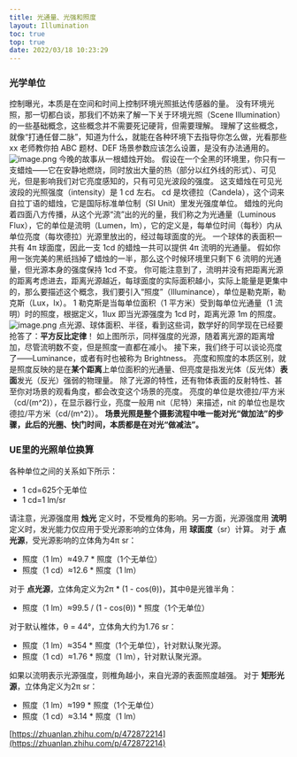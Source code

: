 ```yaml
---
title: 光通量、光强和照度
layout: Illumination
toc: true
top: true
date: 2022/03/18 10:23:29
---
```


### 光学单位
控制曝光，本质是在空间和时间上控制环境光照抵达传感器的量。
没有环境光照，那一切都白谈，那我们不妨来了解一下关于环境光照（Scene Illumination）的一些基础概念，这些概念并不需要死记硬背，但需要理解。
理解了这些概念，就像“打通任督二脉”，知道为什么，就能在各种环境下去指导你怎么做，光看那些 xx 老师教你拍 ABC 题材、DEF 场景参数应该怎么设置，是没有办法通用的。
![image.png](https://cdn.nlark.com/yuque/0/2022/png/390654/1654502811303-a9a09acd-b325-4300-bb99-dac9fe894c13.png#clientId=u9178adbc-8119-4&from=paste&id=u0a0b980a&originHeight=960&originWidth=1440&originalType=url&ratio=1&rotation=0&showTitle=false&size=167927&status=done&style=none&taskId=u013e63b2-fb2a-41e1-93af-33430bdc576&title=)
今晚的故事从一根蜡烛开始。
假设在一个全黑的环境里，你只有一支蜡烛——它在安静地燃烧，同时放出大量的热（部分以红外线的形式）、可见光，但是影响我们对它亮度感知的，只有可见光波段的强度。
这支蜡烛在可见光波段的光照强度（intensity）是 1 cd 左右。
cd 是坎德拉（Candela），这个词来自拉丁语的蜡烛，它是国际标准单位制（SI Unit）里发光强度单位。
蜡烛的光向着四面八方传播，从这个光源“流”出的光的量，我们称之为光通量（Luminous Flux），它的单位是流明（Lumen，lm），它的定义是，每单位时间（每秒）内从单位亮度（每坎德拉）光源里放出的，经过每球面度的光。
一个球体的表面积一共有 4π 球面度，因此一支 1cd 的蜡烛一共可以提供 4π 流明的光通量。
假如你用一张完美的黑纸挡掉了蜡烛的一半，那么这个时候环境里只剩下 6 流明的光通量，但光源本身的强度保持 1cd 不变。
你可能注意到了，流明并没有把距离光源的距离考虑进去，距离光源越近，每球面度的实际面积越小，实际上能量是更集中的，那么要描述这个概念，我们要引入“照度”（Illuminance），单位是勒克斯，勒克斯（Lux，lx）。
1 勒克斯是当每单位面积（1 平方米）受到每单位光通量（1 流明）时的照度，根据定义，1lux 即当光源强度为 1cd 时，距离光源 1m 的照度。
![image.png](https://cdn.nlark.com/yuque/0/2022/png/390654/1654502811316-6241166e-a3bb-4e14-ad10-8be5cdd0c88f.png#clientId=u9178adbc-8119-4&from=paste&id=ud529d51f&originHeight=319&originWidth=479&originalType=url&ratio=1&rotation=0&showTitle=false&size=53556&status=done&style=none&taskId=u86e5cda9-39d5-48aa-afa2-27c11c8e63c&title=)
点光源、球体面积、半径，看到这些词，数学好的同学现在已经要抢答了：**平方反比定律**！
如上图所示，同样强度的光源，随着离光源的距离增加，尽管流明数不变，但是照度一直都在减小。
接下来，我们终于可以谈论亮度了——Luminance，或者有时也被称为 Brightness。
亮度和照度的本质区别，就是照度反映的是在**某个距离**上单位面积的光通量、但亮度是指发光体（反光体）**表面**发光（反光）强弱的物理量。
除了光源的特性，还有物体表面的反射特性、甚至你对场景的观看角度，都会改变这个场景的亮度。
亮度的单位是坎德拉/平方米（cd/(m^2)），在显示器行业，亮度一般用 nit（尼特）来描述，nit 的单位也是坎德拉/平方米（cd/(m^2)）。
**场景光照是整个摄影流程中唯一能对光“做加法”的步骤，此后的光圈、快门时间，本质都是在对光“做减法”。**

### UE里的光照单位换算
各种单位之间的关系如下所示：

- 1 cd=625个无单位
- 1 cd=1 lm/sr

请注意，光源强度用 **烛光** 定义时，不受椎角的影响。另一方面，光源强度用 **流明** 定义时，发光能力仅应用于受光源影响的立体角，用 **球面度**（sr）计算。
对于 **点光源**，受光源影响的立体角为4π sr：

- 照度（1 lm）≈49.7 * 照度（1个无单位）
- 照度（1 cd）≈12.6 * 照度（1 lm）

对于 **点光源**，立体角定义为2π * (1 - cos(θ))，其中θ是光锥半角：

- 照度（1 lm）≈99.5 / (1 - cos(θ)) * 照度（1个无单位）

对于默认椎体，θ = 44°，立体角大约为1.76 sr：

- 照度（1 lm）≈354 * 照度（1个无单位），针对默认聚光源。
- 照度（1 cd）≈1.76 * 照度（1 lm），针对默认聚光源。

如果以流明表示光源强度，则椎角越小，来自光源的表面照度越强。
对于 **矩形光源**，立体角定义为2π sr：

- 照度（1 lm）≈199 * 照度（1个无单位）
- 照度（1 cd）≈3.14 * 照度（1 lm）


[https://zhuanlan.zhihu.com/p/472872214](https://zhuanlan.zhihu.com/p/472872214)
